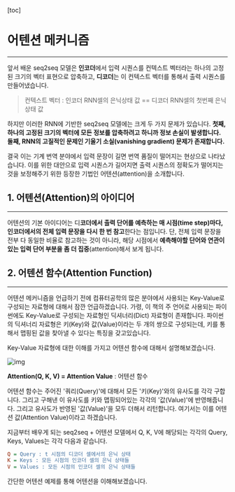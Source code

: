 [toc]

# 어텐션 메커니즘

<hr/>

앞서 배운 seq2seq 모델은 **인코더**에서 입력 시퀀스를 컨텍스트 벡터라는 하나의 고정된 크기의 벡터 표현으로 압축하고, **디코더**는 이 컨텍스트 벡터를 통해서 출력 시퀀스를 만들어냈습니다.

> 컨텍스트 벡터 : 인코더  RNN셀의 은닉상태 값 == 디코더 RNN셀의 첫번째 은닉상태 값

하지만 이러한 RNN에 기반한 seq2seq 모델에는 크게 두 가지 문제가 있습니다.
**첫째, 하나의 고정된 크기의 벡터에 모든 정보를 압축하려고 하니까 정보 손실이 발생합니다.
둘째, RNN의 고질적인 문제인 기울기 소실(vanishing gradient) 문제가 존재합니다.**

결국 이는 기계 번역 분야에서 입력 문장이 길면 번역 품질이 떨어지는 현상으로 나타났습니다. 이를 위한 대안으로 입력 시퀀스가 길어지면 출력 시퀀스의 정확도가 떨어지는 것을 보정해주기 위한 등장한 기법인 어텐션(attention)을 소개합니다.



## 1. 어텐션(Attention)의 아이디어

---

어텐션의 기본 아이디어는 디**코더에서 출력 단어를 예측하는 매 시점(time step)마다, 인코더에서의 전체 입력 문장을 다시 한 번 참고**한다는 점입니다. 단, 전체 입력 문장을 전부 다 동일한 비율로 참고하는 것이 아니라, 해당 시점에서 **예측해야할 단어와 연관이 있는 입력 단어 부분을 좀 더 집중**(attention)해서 보게 됩니다.

## 2. 어텐션 함수(Attention Function)

---

어텐션 메커니즘을 언급하기 전에 컴퓨터공학의 많은 분야에서 사용되는 Key-Value로 구성되는 자료형에 대해서 잠깐 언급하겠습니다. 가령, 이 책의 주 언어로 사용되는 파이썬에도 Key-Value로 구성되는 자료형인 딕셔너리(Dict) 자료형이 존재합니다. 파이썬의 딕셔너리 자료형은 키(Key)와 값(Value)이라는 두 개의 쌍으로 구성되는데, 키를 통해서 맵핑된 값을 찾아낼 수 있다는 특징을 갖고있습니다.

Key-Value 자료형에 대한 이해를 가지고 어텐션 함수에 대해서 설명해보겠습니다.

![img](https://wikidocs.net/images/page/22893/%EC%BF%BC%EB%A6%AC.PNG)

**Attention(Q, K, V) = Attention Value** : 어텐션 함수

어텐션 함수는 주어진 '쿼리(Query)'에 대해서 모든 '키(Key)'와의 유사도를 각각 구합니다. 그리고 구해낸 이 유사도를 키와 맵핑되어있는 각각의 '값(Value)'에 반영해줍니다. 그리고 유사도가 반영된 '값(Value)'을 모두 더해서 리턴합니다. 여기서는 이를 어텐션 값(Attention Value)이라고 하겠습니다.

지금부터 배우게 되는 seq2seq + 어텐션 모델에서 Q, K, V에 해당되는 각각의 Query, Keys, Values는 각각 다음과 같습니다.

```ini
Q = Query : t 시점의 디코더 셀에서의 은닉 상태
K = Keys : 모든 시점의 인코더 셀의 은닉 상태들
V = Values : 모든 시점의 인코더 셀의 은닉 상태들
```

간단한 어텐션 예제를 통해 어텐션을 이해해보겠습니다.